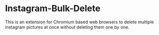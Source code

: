 # Instagram-Bulk-Delete
This is an extension for Chromium based web browsers to delete multiple instagram pictures at once without deleting them one by one.
